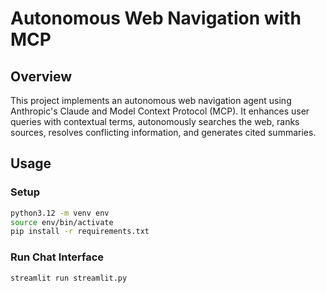 # Autonomous Web Navigation with MCP

## Overview
This project implements an autonomous web navigation agent using Anthropic's Claude and Model Context Protocol (MCP). It enhances user queries with contextual terms, autonomously searches the web, ranks sources, resolves conflicting information, and generates cited summaries.

## Usage

### Setup

```bash
python3.12 -m venv env
source env/bin/activate
pip install -r requirements.txt
```

### Run Chat Interface

```bash
streamlit run streamlit.py
```
